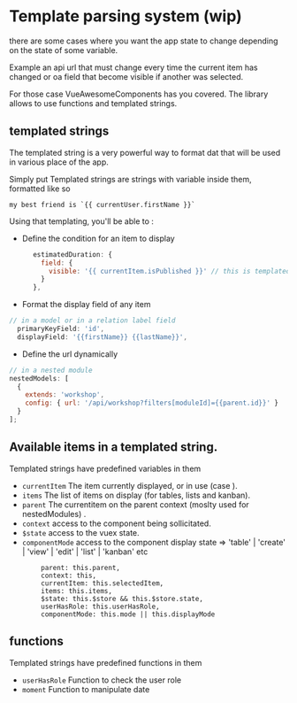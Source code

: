# Template parsing system (wip)

there are some cases where you want the app state to change depending on the state of some variable.

Example an api url that must change every time the current item has changed
or oa field that become visible if another was selected.

For those case VueAwesomeComponents has you covered. The library allows to use functions and templated strings.

## templated strings

The templated string is a very powerful way to format dat that will be used in various place of the app.

Simply put Templated strings are strings with variable inside them, formatted like so

```
my best friend is `{{ currentUser.firstName }}`
```

Using that templating, you'll be able to :

- Define the condition for an item to display

```javascript
      estimatedDuration: {
        field: {
          visible: '{{ currentItem.isPublished }}' // this is templated.
        }
      },
```

- Format the display field of any item

```javascript
// in a model or in a relation label field
  primaryKeyField: 'id',
  displayField: '{{firstName}} {{lastName}}',
```

- Define the url dynamically

```javascript
// in a nested module
nestedModels: [
  {
    extends: 'workshop',
    config: { url: '/api/workshop?filters[moduleId]={{parent.id}}' }
  }
];
```

## Available items in a templated string.

Templated strings have predefined variables in them

- `currentItem` The item currently displayed, or in use (case ).
- `items` The list of items on display (for tables, lists and kanban).
- `parent` The currentitem on the parent context (moslty used for nestedModules) .
- `context` access to the component being sollicitated.
- `$state` access to the vuex state.
- `componentMode` access to the component display state => 'table' | 'create' | 'view' | 'edit' | 'list' | 'kanban' etc

```
        parent: this.parent,
        context: this,
        currentItem: this.selectedItem,
        items: this.items,
        $state: this.$store && this.$store.state,
        userHasRole: this.userHasRole,
        componentMode: this.mode || this.displayMode
```

## functions

Templated strings have predefined functions in them

- `userHasRole` Function to check the user role
- `moment` Function to manipulate date
